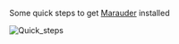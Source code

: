Some quick steps to get [Marauder](https://github.com/justcallmekoko/ESP32Marauder) installed

![Quick_steps](https://user-images.githubusercontent.com/57457139/171087037-6d4d80ce-9440-4cf5-9cc7-3f7b737fbd06.jpg)
